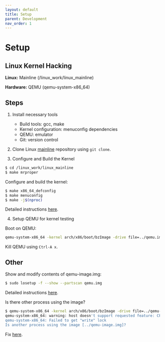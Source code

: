 ```yaml
---
layout: default
title: Setup
parent: Development
nav_order: 1
---
```


# Setup

<!-- ## Test Bench

Options:

* Virtual Box, running a Linux-based system
* QEMU
* Dedicated Laptop/PC for development
* Raspberry Pi
* Specialiazed hardware for your specific development -->

## Linux Kernel Hacking

**Linux:** Mainline (/linux_work/linux_mainline)

**Hardware:** QEMU (qemu-system-x86_64)

## Steps

1. Install necessary tools
    * Build tools: gcc, make
    * Kernel configuration: menuconfig dependencies
    * QEMU: emulator
    * Git: version control

2. Clone Linux [mainline](https://git.kernel.org/pub/scm/linux/kernel/git/torvalds/linux.git) repository using `git clone`.

3. Configure and Build the Kernel

```bash
$ cd /linux_work/linux_mainline
$ make mrproper
```

Configure and build the kernel:

```bash
$ make x86_64_defconfig
$ make menuconfig
$ make -j$(nproc)
```

Detailed instructions [here](https://krinkinmu.github.io/2020/07/05/beaglebone-software-update.html).

4. Setup QEMU for kernel testing

Boot on QEMU:

```bash
qemu-system-x86_64 -kernel arch/x86/boot/bzImage -drive file=../qemu.img,index=0,media=disk,format=raw -append "root=/dev/sda console=ttyS0" --enable-kvm --nographic
```

Kill QEMU using `Ctrl-A x`.

## Other

Show and modify contents of qemu-image.img:

```bash
$ sudo losetup -f --show --partscan qemu.img
```

Detailed instructions [here](https://bootlin.com/doc/training/embedded-linux-qemu/embedded-linux-qemu-labs.pdf).

Is there other process using the image?

```bash
$ qemu-system-x86_64 -kernel arch/x86/boot/bzImage -drive file=../qemu-image.img,index=0,media=disk,format=raw -append "root=/dev/sda console=ttyS0" --enable-kvm --nographic
qemu-system-x86_64: warning: host doesn't support requested feature: CPUID.80000001H:ECX.svm [bit 2]
qemu-system-x86_64: Failed to get "write" lock
Is another process using the image [../qemu-image.img]?
```

Fix [here](https://stackoverflow.com/questions/5881134/cannot-delete-device-dev-loop0).
